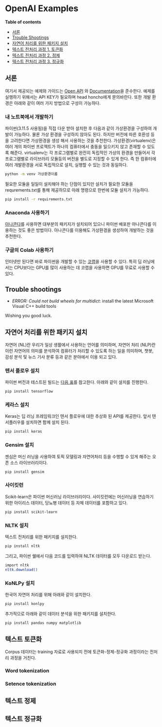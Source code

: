 # OpenAI Examples

**Table of contents**
- [서론](#서론)
- [Trouble Shootings](#Trouble-shootings)
- [자연어 처리를 위한 패키지 설치](#자연어-처리를-위한-패키지-설치)
- [텍스트 전처리 과정 1. 토큰화](#텍스트-토큰화)
- [텍스트 전처리 과정 2. 정제](#텍스트-정제)
- [텍스트 전처리 과정 3. 정규화](#텍스트-정규화)

## 서론
여기서 제공되는 예제와 가이드는 [Open API](https://platform.openai.com/docs/api-reference) 와 [Documentation](https://platform.openai.com/docs/introduction)을 준수한다. 예제를 실행하기 위해서는 API KEY가 필요하며 head honcho에게 문의바란다. 또한 개발 환경은 아래와 같이 여러 가지 방법으로 구성이 가능하다.

### 내 노트북에서 개발하기
파이썬(3.11.5 사용됨)을 직접 다운 받아 설치한 후 다음과 같이 가상환경을 구성하여 개발이 가능하다. 물론 가상 환경을 구성하지 않아도 된다. 하지만 버전에 따른 호환성 등을 고려한다면 가상환경을 생성 해서 사용하는 것을 추천한다. 가상환경(virtualenv)은 여러 개의 파이썬 프로젝트가 하나의 컴퓨터에서 충동을 일으키지 않고 존재할 수 있도록 해준다. virtualenv는 각 프로그램별로 완전히 독립적인 가상의 환경을 만들어서 각 프로그램별로 라이브러리 모듈등의 버전을 별도로 지정할 수 있게 한다. 즉 한 컴퓨터에 여러 개발환경을 서로 독립적으로 설치, 실행할 수 있는 것과 동일하다.

```bash
python -m venv 가상환경이름
```

필요한 모듈을 일일이 설치해야 하는 단점이 있지만 설치가 필요한 모듈을 requrements.txt를 통해 제공하므로 아래 명령으로 한번에 모듈 설치가 가능하다.

```bash
pip install -r requirements.txt
```

### Anaconda 사용하기
[아나콘다](https://www.anaconda.com/)를 사용하면 대부분의 패키지가 설치되어 있으니 파이썬 배포판 아나콘다를 이용하는 것도 좋은 방법이다. 아나콘다를 이용해도 가상환경을 생성하여 개발하는 것을 추천한다.

### 구글의 Colab 사용하기
인터넷만 된다면 바로 파이썬을 개발할 수 있는 [코랩](https://colab.research.google.com/)을 사용할 수 있다. 특히 딥 러닝에서는 CPU보다는 GPU를 많이 사용하는 데 코랩을 사용하면 GPU를 무료로 사용할 수 있다.

## Trouble shootings
- *ERROR: Could not build wheels for multidict*: install the latest Microsoft Visual C++ build tools 

Wishing you good luck.

## 자연어 처리를 위한 패키지 설치
자연어 (NL)란 우리가 일상 생활에서 사용하는 언어를 의미하며, 자연어 처리 (NLP)란 이런 자연어의 의미를 분석하여 컴퓨터가 처리할 수 있도록 하는 일을 의미하며, 챗봇, 감성 분석 및 뉴스 기사 분류 등과 같은 분야에서 이용 되고 있다.

### 텐서 플로우 설치
파이썬 버전과 테스트된 빌드는 [다음 표](https://www.tensorflow.org/install/source?hl=ko#tested_build_configurations)를 참고한다. 아래와 같이 설치를 진행한다.

```bash
pip install tensorflow
```
### 케라스 설치
Keras는 딥 러닝 프레임워크인 텐서 플로우에 대한 추상화 된 API를 제공한다. 앞서 텐서플러우를 설치하면 함께 설치 된다.

```bash
pip install keras
```

### Gensim 설치
젠심은 머신 러닝을 사용하여 토픽 모델링과 자연어처리 등을 수행할 수 있게 해주는 오픈 소스 라이브러리이다.

```bash
pip install gensim
```
### 사이킷런
Scikit-learn은 파이썬 머신러닝 라이브러리이다. 사이킷런에는 머신러닝을 연습하기 위한 아이리스 데이터, 당뇨병 데이터 등 자체 데이터를 포함하고 있다.

```bash
pip install scikit-learn
```

### NLTK 설치
텍스트 전처리를 위한 패키지를 설치한다.

```bash
pip install nltk
```
그리고, 파이썬 쉘에서 다음 코드를 입력하여 NLTK 데이터를 모두 다운로드 받는다.

```bash
import nltk
nltk.download()
```

### KoNLPy 설치
한국어 자연어 처리를 위해 아래와 같이 설치한다.

```bash
pip install konlpy
```

추가적으로 아래와 같이 데이터 분석을 위한 패키지를 설치한다.

```bash
pip install pandas numpy matplotlib
```

## 텍스트 토큰화
Corpus 데이터는 training 자료로 사용되지 전에 토큰화-정제-정규화 과정이라는 전처리 과정을 거친다. 

### Word tokenization

### Setence tokenization


## 텍스트 정제

## 텍스트 정규화